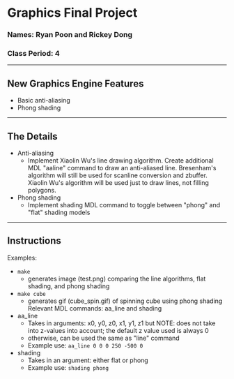 # Graphics Final Project
### Names: Ryan Poon and Rickey Dong
### Class Period: 4
---
## New Graphics Engine Features
- Basic anti-aliasing
- Phong shading

---
## The Details
- Anti-aliasing
    - Implement Xiaolin Wu's line drawing algorithm. Create additional MDL "aaline" command to draw an anti-aliased line. Bresenham's algorithm will still be used for scanline conversion and zbuffer. Xiaolin Wu's algorithm will be used just to draw lines, not filling polygons.
- Phong shading
    - Implement shading MDL command to toggle between "phong" and "flat" shading models
---
## Instructions
Examples:
- ```make```
    - generates image (test.png) comparing the line algorithms, flat shading, and phong shading
- ```make cube```
    - generates gif (cube_spin.gif) of spinning cube using phong shading
Relevant MDL commands: aa_line and shading
- aa_line
    - Takes in arguments: x0, y0, z0, x1, y1, z1 but NOTE: does not take into z-values into account; the default z value used is always 0
    - otherwise, can be used the same as "line" command
    - Example use: `aa_line 0 0 0 250 -500 0`
- shading
    - Takes in an argument: either flat or phong
    - Example use: `shading phong`
